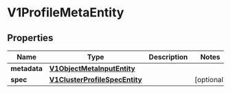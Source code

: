 # V1ProfileMetaEntity

## Properties
Name | Type | Description | Notes
------------ | ------------- | ------------- | -------------
**metadata** | [**V1ObjectMetaInputEntity**](V1ObjectMetaInputEntity.md) |  | 
**spec** | [**V1ClusterProfileSpecEntity**](V1ClusterProfileSpecEntity.md) |  |  [optional]
